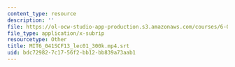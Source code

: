 ```yaml
---
content_type: resource
description: ''
file: https://ol-ocw-studio-app-production.s3.amazonaws.com/courses/6-041sc-probabilistic-systems-analysis-and-applied-probability-fall-2013/bdc729827c1756f2bb12bb839a73aab1_MIT6_041SCF13_lec01_300k.mp4.vtt
file_type: application/x-subrip
resourcetype: Other
title: MIT6_041SCF13_lec01_300k.mp4.srt
uid: bdc72982-7c17-56f2-bb12-bb839a73aab1
---
```


